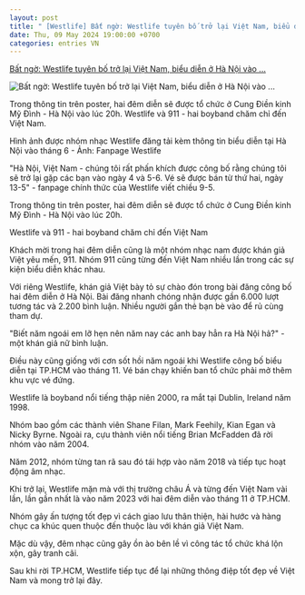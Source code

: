 ```yaml
---
layout: post
title: " [Westlife] Bất ngờ: Westlife tuyên bố trở lại Việt Nam, biểu diễn ở Hà Nội vào ..."
date: Thu, 09 May 2024 19:00:00 +0700
categories: entries VN
---
```

[Bất ngờ: Westlife tuyên bố trở lại Việt Nam, biểu diễn ở Hà Nội vào ...](https://tuoitre.vn/bat-ngo-westlife-tuyen-bo-tro-lai-viet-nam-bieu-dien-o-ha-noi-vao-thang-6-20240509145901415.htm)

![Bất ngờ: Westlife tuyên bố trở lại Việt Nam, biểu diễn ở Hà Nội vào ...](https://cdn1.tuoitre.vn/zoom/600_315/471584752817336320/2024/5/9/westlife-1-17152410730751207655739-16-20-525-993-crop-1715241512325105681420.jpeg)

Trong thông tin trên poster, hai đêm diễn sẽ được tổ chức ở Cung Điền kinh Mỹ Đình - Hà Nội vào lúc 20h. Westlife và 911 - hai boyband chăm chỉ đến Việt Nam.

Hình ảnh được nhóm nhạc Westlife đăng tải kèm thông tin biểu diễn tại Hà Nội vào tháng 6 - Ảnh: Fanpage Westlife

"Hà Nội, Việt Nam - chúng tôi rất phấn khích được công bố rằng chúng tôi sẽ trở lại gặp các bạn vào ngày 4 và 5-6. Vé sẽ được bán từ thứ hai, ngày 13-5" - fanpage chính thức của Westlife viết chiều 9-5.

Trong thông tin trên poster, hai đêm diễn sẽ được tổ chức ở Cung Điền kinh Mỹ Đình - Hà Nội vào lúc 20h.

Westlife và 911 - hai boyband chăm chỉ đến Việt Nam

Khách mời trong hai đêm diễn cũng là một nhóm nhạc nam được khán giả Việt yêu mến, 911. Nhóm 911 cũng từng đến Việt Nam nhiều lần trong các sự kiện biểu diễn khác nhau.

Với riêng Westlife, khán giả Việt bày tỏ sự chào đón trong bài đăng công bố hai đêm diễn ở Hà Nội. Bài đăng nhanh chóng nhận được gần 6.000 lượt tương tác và 2.200 bình luận. Nhiều người gắn thẻ bạn bè vào để rủ cùng tham dự.

"Biết năm ngoái em lỡ hẹn nên năm nay các anh bay hẳn ra Hà Nội hả?" - một khán giả nữ bình luận.

Điều này cũng giống với cơn sốt hồi năm ngoái khi Westlife công bố biểu diễn tại TP.HCM vào tháng 11. Vé bán chạy khiến ban tổ chức phải mở thêm khu vực vé đứng.

Westlife là boyband nổi tiếng thập niên 2000, ra mắt tại Dublin, Ireland năm 1998.

Nhóm bao gồm các thành viên Shane Filan, Mark Feehily, Kian Egan và Nicky Byrne. Ngoài ra, cựu thành viên nổi tiếng Brian McFadden đã rời nhóm vào năm 2004.

Năm 2012, nhóm từng tan rã sau đó tái hợp vào năm 2018 và tiếp tục hoạt động âm nhạc.

Khi trở lại, Westlife mặn mà với thị trường châu Á và từng đến Việt Nam vài lần, lần gần nhất là vào năm 2023 với hai đêm diễn vào tháng 11 ở TP.HCM.

Nhóm gây ấn tượng tốt đẹp vì cách giao lưu thân thiện, hài hước và hàng chục ca khúc quen thuộc đến thuộc làu với khán giả Việt Nam.

Mặc dù vậy, đêm nhạc cũng gây ồn ào bên lề vì công tác tổ chức khá lộn xộn, gây tranh cãi.

Sau khi rời TP.HCM, Westlife tiếp tục để lại những thông điệp tốt đẹp về Việt Nam và mong trở lại đây.

